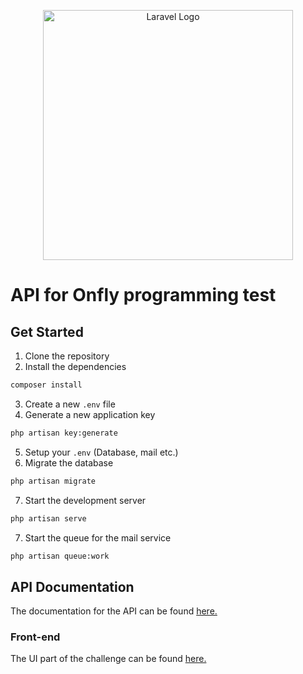 <p align="center"><a href="https://laravel.com" target="_blank"><img src="https://raw.githubusercontent.com/laravel/art/master/logo-lockup/5%20SVG/2%20CMYK/1%20Full%20Color/laravel-logolockup-cmyk-red.svg" width="400" alt="Laravel Logo"></a></p>

# API for Onfly programming test

## Get Started

1. Clone the repository
2. Install the dependencies
```bash
composer install
```
3. Create a new `.env` file
4. Generate a new application key
```bash
php artisan key:generate
```
5. Setup your `.env` (Database, mail etc.)
6. Migrate the database
```bash
php artisan migrate
```
7. Start the development server
```bash
php artisan serve
```
7. Start the queue for the mail service
```bash
php artisan queue:work
```

## API Documentation

The documentation for the API can be found <a href="https://documenter.getpostman.com/view/25599569/2s9YyzcxMi#1b1aac7c-be5b-4112-aa8d-d8a050e929bb" target="_blank">here.</a>


### Front-end

The UI part of the challenge can be found <a href="https://github.com/vituvitaminadev/onfly-front" target="_blank">here.</a>
